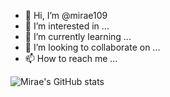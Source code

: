 - 👋 Hi, I’m @mirae109
- 👀 I’m interested in ...
- 🌱 I’m currently learning ...
- 💞️ I’m looking to collaborate on ...
- 📫 How to reach me ...

![Mirae's GitHub stats](https://github-readme-stats.vercel.app/api?username=mirae109&show_icons=true&theme=radical)

